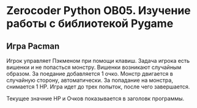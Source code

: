 # Zerocoder Python OB05. Изучение работы с библиотекой Pygame

## Игра Pacman

Игрок управляет Пэкменом при помощи клавиш. 
Задача игрока есть вишенки и не попасться монстру. 
Вишенки возникают случайным образом. За поедание добавляется 1 очко.
Монстр двигается в случайную сторону, автоматически. За попадание на монстра, снимается 1 НР.
Игра идет до трех попыток, после чего завершается.

Текущее значние НР и Очков показывается в заголовк программы.
